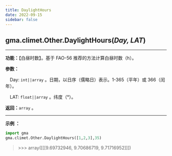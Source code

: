 ```yaml
---
title: DaylightHours
date: 2022-09-15
sidebar: false
---
```


## gma.climet.Other.**DaylightHours**(*Day, LAT*) <Badge text="1.0.13 +"/>

---

**功能：**【白昼时数】。基于 FAO-56 推荐的方法计算白昼时数（h）。

**参数：**

&emsp;Day: `int||array` 。日期，以日序（儒略日）表示。1-365（平年）或 366（闰年）。

&emsp;LAT: `float||array` 。纬度（°）。

**返回：**`array` 。

---

**示例 ：**

```python
import gma
gma.climet.Other.DaylightHours([1,2,3],35)
```
> \>>> array([[[9.69732946, 9.70686719, 9.71716952]]])